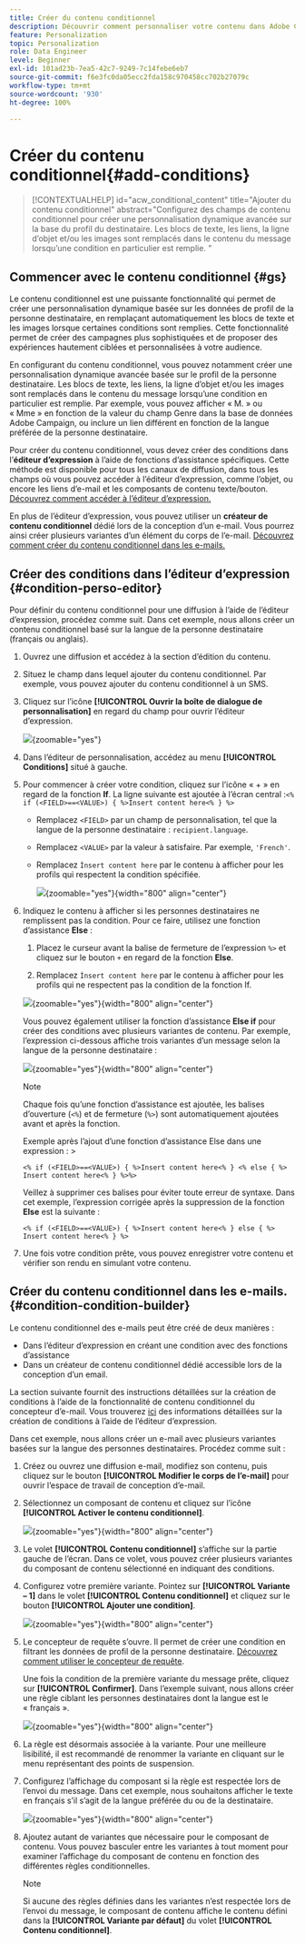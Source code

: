 ```yaml
---
title: Créer du contenu conditionnel
description: Découvrir comment personnaliser votre contenu dans Adobe Campaign Web
feature: Personalization
topic: Personalization
role: Data Engineer
level: Beginner
exl-id: 101ad23b-7ea5-42c7-9249-7c14febe6eb7
source-git-commit: f6e3fc0da05ecc2fda158c970458cc702b27079c
workflow-type: tm+mt
source-wordcount: '930'
ht-degree: 100%

---
```


# Créer du contenu conditionnel{#add-conditions}

>[!CONTEXTUALHELP]
>id="acw_conditional_content"
>title="Ajouter du contenu conditionnel"
>abstract="Configurez des champs de contenu conditionnel pour créer une personnalisation dynamique avancée sur la base du profil du destinataire. Les blocs de texte, les liens, la ligne d’objet et/ou les images sont remplacés dans le contenu du message lorsqu’une condition en particulier est remplie. "

## Commencer avec le contenu conditionnel {#gs}

Le contenu conditionnel est une puissante fonctionnalité qui permet de créer une personnalisation dynamique basée sur les données de profil de la personne destinataire, en remplaçant automatiquement les blocs de texte et les images lorsque certaines conditions sont remplies. Cette fonctionnalité permet de créer des campagnes plus sophistiquées et de proposer des expériences hautement ciblées et personnalisées à votre audience.

En configurant du contenu conditionnel, vous pouvez notamment créer une personnalisation dynamique avancée basée sur le profil de la personne destinataire. Les blocs de texte, les liens, la ligne d’objet et/ou les images sont remplacés dans le contenu du message lorsqu’une condition en particulier est remplie. Par exemple, vous pouvez afficher « M. » ou « Mme » en fonction de la valeur du champ Genre dans la base de données Adobe Campaign, ou inclure un lien différent en fonction de la langue préférée de la personne destinataire.

Pour créer du contenu conditionnel, vous devez créer des conditions dans l’**éditeur d’expression** à l’aide de fonctions d’assistance spécifiques. Cette méthode est disponible pour tous les canaux de diffusion, dans tous les champs où vous pouvez accéder à l’éditeur d’expression, comme l’objet, ou encore les liens d’e-mail et les composants de contenu texte/bouton. [Découvrez comment accéder à l’éditeur d’expression.](gs-personalization.md#access)

En plus de l’éditeur d’expression, vous pouvez utiliser un **créateur de contenu conditionnel** dédié lors de la conception d’un e-mail. Vous pourrez ainsi créer plusieurs variantes d’un élément du corps de l’e-mail. [Découvrez comment créer du contenu conditionnel dans les e-mails.](#condition-condition-builder)

## Créer des conditions dans l’éditeur d’expression {#condition-perso-editor}

Pour définir du contenu conditionnel pour une diffusion à l’aide de l’éditeur d’expression, procédez comme suit. Dans cet exemple, nous allons créer un contenu conditionnel basé sur la langue de la personne destinataire (français ou anglais).

1. Ouvrez une diffusion et accédez à la section d’édition du contenu.

1. Situez le champ dans lequel ajouter du contenu conditionnel. Par exemple, vous pouvez ajouter du contenu conditionnel à un SMS.

1. Cliquez sur l’icône **[!UICONTROL Ouvrir la boîte de dialogue de personnalisation]** en regard du champ pour ouvrir l’éditeur d’expression.

   ![](assets/open-perso-editor-sms.png){zoomable="yes"}

1. Dans l’éditeur de personnalisation, accédez au menu **[!UICONTROL Conditions]** situé à gauche.

1. Pour commencer à créer votre condition, cliquez sur l’icône « + » en regard de la fonction **If**. La ligne suivante est ajoutée à l’écran central :`<% if (<FIELD>==<VALUE>) { %>Insert content here<% } %>`

   * Remplacez `<FIELD>` par un champ de personnalisation, tel que la langue de la personne destinataire : `recipient.language`.
   * Remplacez `<VALUE>` par la valeur à satisfaire. Par exemple, `'French'`.
   * Remplacez `Ìnsert content here` par le contenu à afficher pour les profils qui respectent la condition spécifiée.

     ![](assets/condition-sample1.png){zoomable="yes"}{width="800" align="center"}

1. Indiquez le contenu à afficher si les personnes destinataires ne remplissent pas la condition. Pour ce faire, utilisez une fonction d’assistance **Else** :

   1. Placez le curseur avant la balise de fermeture de l’expression `%>` et cliquez sur le bouton `+` en regard de la fonction **Else**.

   1. Remplacez `Ìnsert content here` par le contenu à afficher pour les profils qui ne respectent pas la condition de la fonction If.

   ![](assets/condition-sample2.png){zoomable="yes"}{width="800" align="center"}

   Vous pouvez également utiliser la fonction d’assistance **Else if** pour créer des conditions avec plusieurs variantes de contenu. Par exemple, l’expression ci-dessous affiche trois variantes d’un message selon la langue de la personne destinataire :

   ![](assets/condition-sample3.png){zoomable="yes"}{width="800" align="center"}

   >[!NOTE]
   >
   >Chaque fois qu’une fonction d’assistance est ajoutée, les balises d’ouverture (`<%`) et de fermeture (`%>`) sont automatiquement ajoutées avant et après la fonction.
   >
   >Exemple après l’ajout d’une fonction d’assistance Else dans une expression : >
   >
   >`<% if (<FIELD>==<VALUE>) { %>Insert content here<% } <% else { %> Insert content here<% } %>%>`
   >
   >Veillez à supprimer ces balises pour éviter toute erreur de syntaxe. Dans cet exemple, l’expression corrigée après la suppression de la fonction **Else** est la suivante :
   >
   >`<% if (<FIELD>==<VALUE>) { %>Insert content here<% } else { %> Insert content here<% } %>`

1. Une fois votre condition prête, vous pouvez enregistrer votre contenu et vérifier son rendu en simulant votre contenu.

## Créer du contenu conditionnel dans les e-mails. {#condition-condition-builder}

Le contenu conditionnel des e-mails peut être créé de deux manières :
* Dans l’éditeur d’expression en créant une condition avec des fonctions d’assistance
* Dans un créateur de contenu conditionnel dédié accessible lors de la conception d’un email.

La section suivante fournit des instructions détaillées sur la création de conditions à l’aide de la fonctionnalité de contenu conditionnel du concepteur d’e-mail. Vous trouverez [ici](#condition-perso-editor) des informations détaillées sur la création de conditions à l’aide de l’éditeur d’expression.

Dans cet exemple, nous allons créer un e-mail avec plusieurs variantes basées sur la langue des personnes destinataires. Procédez comme suit :

1. Créez ou ouvrez une diffusion e-mail, modifiez son contenu, puis cliquez sur le bouton **[!UICONTROL Modifier le corps de l’e-mail]** pour ouvrir l’espace de travail de conception d’e-mail.

1. Sélectionnez un composant de contenu et cliquez sur l’icône **[!UICONTROL Activer le contenu conditionnel]**.

   ![](assets/condition-email-enable.png){zoomable="yes"}{width="800" align="center"}

1. Le volet **[!UICONTROL Contenu conditionnel]** s’affiche sur la partie gauche de l’écran. Dans ce volet, vous pouvez créer plusieurs variantes du composant de contenu sélectionné en indiquant des conditions.

1. Configurez votre première variante. Pointez sur **[!UICONTROL Variante – 1]** dans le volet **[!UICONTROL Contenu conditionnel]** et cliquez sur le bouton **[!UICONTROL Ajouter une condition]**.

   ![](assets/condition-add-condition.png){zoomable="yes"}{width="800" align="center"}

1. Le concepteur de requête s’ouvre. Il permet de créer une condition en filtrant les données de profil de la personne destinataire. [Découvrez comment utiliser le concepteur de requête](../query/query-modeler-overview.md).

   Une fois la condition de la première variante du message prête, cliquez sur **[!UICONTROL Confirmer]**. Dans l’exemple suivant, nous allons créer une règle ciblant les personnes destinataires dont la langue est le « français ».

   ![](assets/condition-example.png){zoomable="yes"}{width="800" align="center"}

1. La règle est désormais associée à la variante. Pour une meilleure lisibilité, il est recommandé de renommer la variante en cliquant sur le menu représentant des points de suspension.

1. Configurez l’affichage du composant si la règle est respectée lors de l’envoi du message. Dans cet exemple, nous souhaitons afficher le texte en français s’il s’agit de la langue préférée du ou de la destinataire.

   ![](assets/condition-email-variant1.png){zoomable="yes"}{width="800" align="center"}

1. Ajoutez autant de variantes que nécessaire pour le composant de contenu. Vous pouvez basculer entre les variantes à tout moment pour examiner l’affichage du composant de contenu en fonction des différentes règles conditionnelles.

   >[!NOTE]
   >Si aucune des règles définies dans les variantes n’est respectée lors de l’envoi du message, le composant de contenu affiche le contenu défini dans la **[!UICONTROL Variante par défaut]** du volet **[!UICONTROL Contenu conditionnel]**.
